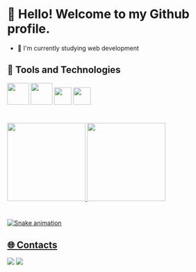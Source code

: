 # 👋 Hello! Welcome to my Github profile.

- 🌱 I'm currently studying web development

## 🔨 Tools and Technologies

<img src="https://cdn.jsdelivr.net/gh/devicons/devicon/icons/html5/html5-original-wordmark.svg" width="50" height="50"/> <img src="https://cdn.jsdelivr.net/gh/devicons/devicon/icons/css3/css3-original-wordmark.svg" width="50" height="50"/> <img src="https://cdn.jsdelivr.net/gh/devicons/devicon/icons/javascript/javascript-original.svg" width="40" height="40"/> <img src="https://cdn.jsdelivr.net/gh/devicons/devicon/icons/git/git-original.svg" width="40" height="40"/>          
#
<div>
<a href="https://github.com/apolomoraes">
<img height="180em" src="https://github-readme-stats.vercel.app/api/top-langs/?username=apolomoraes&layout=compact&langs_count=7&theme=dracula"/>
<img height="180em" src="https://github-readme-stats.vercel.app/api?username=apolomoraes&show_icons=true&theme=dracula&include_all_commits=true&count_private=true"/>
</div>
  
#
  
![Snake animation](https://github.com/apolomoraes/apolomoraes/blob/output/github-contribution-grid-snake.svg)
  
## 🌐 Contacts

<div>
<a href="https://instagram.com/apolo_moraes" target="_blank" ><img src="https://img.shields.io/badge/-Instagram-%23E4405F?style=for-the-badge&logo=instagram&logoColor=white" ></a>
<a href="https://www.linkedin.com/in/apolo-moraes-133263231" target="_blank" ><img src="https://img.shields.io/badge/-LinkedIn-%230077B5?style=for-the-badge&logo=linkedin&logoColor=white" ></a>   
</div>
